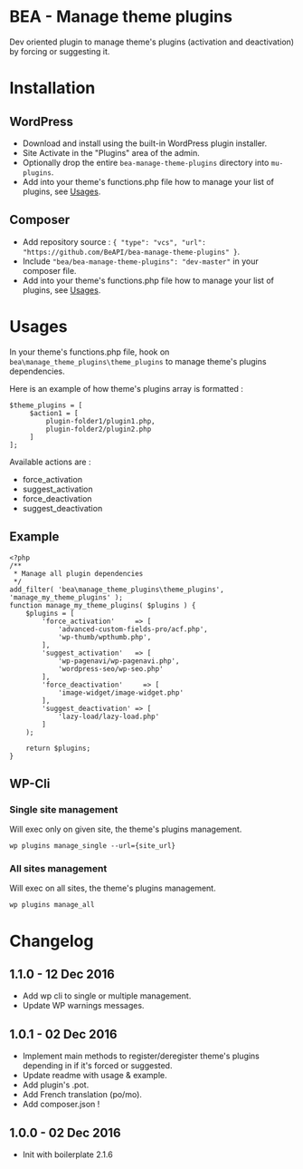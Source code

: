 # BEA - Manage theme plugins

Dev oriented plugin to manage theme's plugins (activation and deactivation) by forcing or suggesting it.

# Installation

## WordPress

* Download and install using the built-in WordPress plugin installer.
* Site Activate in the "Plugins" area of the admin.
* Optionally drop the entire `bea-manage-theme-plugins` directory into `mu-plugins`.
* Add into your theme's functions.php file how to manage your list of plugins, see [Usages](https://github.com/BeAPI/bea-manage-theme-plugins#usages).

## Composer

* Add repository source : `{ "type": "vcs", "url": "https://github.com/BeAPI/bea-manage-theme-plugins" }`.
* Include `"bea/bea-manage-theme-plugins": "dev-master"` in your composer file.
* Add into your theme's functions.php file how to manage your list of plugins, see [Usages](https://github.com/BeAPI/bea-manage-theme-plugins#usages).

# Usages

In your theme's functions.php file, hook on `bea\manage_theme_plugins\theme_plugins` to manage theme's plugins dependencies.

Here is an example of how theme's plugins array is formatted :
```
$theme_plugins = [
     $action1 = [
         plugin-folder1/plugin1.php,
         plugin-folder2/plugin2.php
     ]
];
```

Available actions are :
- force_activation
- suggest_activation
- force_deactivation
- suggest_deactivation

## Example

```
<?php
/**
 * Manage all plugin dependencies
 */
add_filter( 'bea\manage_theme_plugins\theme_plugins', 'manage_my_theme_plugins' );
function manage_my_theme_plugins( $plugins ) {
	$plugins = [
		'force_activation'     => [
			'advanced-custom-fields-pro/acf.php',
			'wp-thumb/wpthumb.php',
		],
		'suggest_activation'   => [
			'wp-pagenavi/wp-pagenavi.php',
			'wordpress-seo/wp-seo.php'
		],
		'force_deactivation'     => [
			'image-widget/image-widget.php'
		],
		'suggest_deactivation' => [
			'lazy-load/lazy-load.php'
		]
	);

	return $plugins;
}
```

## WP-Cli

### Single site management

Will exec only on given site, the theme's plugins management.

`wp plugins manage_single --url={site_url}`

### All sites management

Will exec on all sites, the theme's plugins management.

`wp plugins manage_all`

# Changelog ##

## 1.1.0 - 12 Dec 2016
* Add wp cli to single or multiple management.
* Update WP warnings messages.

## 1.0.1 - 02 Dec 2016
* Implement main methods to register/deregister theme's plugins depending in if it's forced or suggested.
* Update readme with usage & example.
* Add plugin's .pot.
* Add French translation (po/mo).
* Add composer.json !

## 1.0.0 - 02 Dec 2016
* Init with boilerplate 2.1.6
